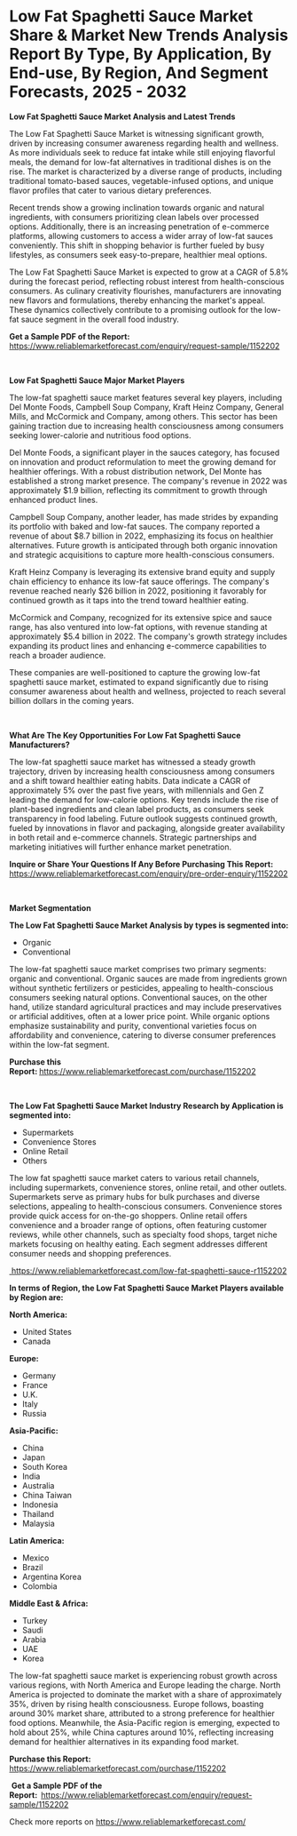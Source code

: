 <p><h1>Low Fat Spaghetti Sauce Market Share & Market New Trends Analysis Report By Type, By Application, By End-use, By Region, And Segment Forecasts, 2025 - 2032</h1></p><p><strong>Low Fat Spaghetti Sauce Market Analysis and Latest Trends</strong></p>
<p><p>The Low Fat Spaghetti Sauce Market is witnessing significant growth, driven by increasing consumer awareness regarding health and wellness. As more individuals seek to reduce fat intake while still enjoying flavorful meals, the demand for low-fat alternatives in traditional dishes is on the rise. The market is characterized by a diverse range of products, including traditional tomato-based sauces, vegetable-infused options, and unique flavor profiles that cater to various dietary preferences.</p><p>Recent trends show a growing inclination towards organic and natural ingredients, with consumers prioritizing clean labels over processed options. Additionally, there is an increasing penetration of e-commerce platforms, allowing customers to access a wider array of low-fat sauces conveniently. This shift in shopping behavior is further fueled by busy lifestyles, as consumers seek easy-to-prepare, healthier meal options.</p><p>The Low Fat Spaghetti Sauce Market is expected to grow at a CAGR of 5.8% during the forecast period, reflecting robust interest from health-conscious consumers. As culinary creativity flourishes, manufacturers are innovating new flavors and formulations, thereby enhancing the market's appeal. These dynamics collectively contribute to a promising outlook for the low-fat sauce segment in the overall food industry.</p></p>
<p><strong>Get a Sample PDF of the Report:&nbsp;</strong> <a href="https://www.reliablemarketforecast.com/enquiry/request-sample/1152202?utm_campaign=2200&utm_medium=2&utm_source=Github&utm_content=ia&utm_term=14022025&utm_id=low-fat-spaghetti-sauce">https://www.reliablemarketforecast.com/enquiry/request-sample/1152202</a></p>
<p>&nbsp;</p>
<p><strong>Low Fat Spaghetti Sauce Major Market Players</strong></p>
<p><p>The low-fat spaghetti sauce market features several key players, including Del Monte Foods, Campbell Soup Company, Kraft Heinz Company, General Mills, and McCormick and Company, among others. This sector has been gaining traction due to increasing health consciousness among consumers seeking lower-calorie and nutritious food options.</p><p>Del Monte Foods, a significant player in the sauces category, has focused on innovation and product reformulation to meet the growing demand for healthier offerings. With a robust distribution network, Del Monte has established a strong market presence. The company's revenue in 2022 was approximately $1.9 billion, reflecting its commitment to growth through enhanced product lines.</p><p>Campbell Soup Company, another leader, has made strides by expanding its portfolio with baked and low-fat sauces. The company reported a revenue of about $8.7 billion in 2022, emphasizing its focus on healthier alternatives. Future growth is anticipated through both organic innovation and strategic acquisitions to capture more health-conscious consumers.</p><p>Kraft Heinz Company is leveraging its extensive brand equity and supply chain efficiency to enhance its low-fat sauce offerings. The company's revenue reached nearly $26 billion in 2022, positioning it favorably for continued growth as it taps into the trend toward healthier eating.</p><p>McCormick and Company, recognized for its extensive spice and sauce range, has also ventured into low-fat options, with revenue standing at approximately $5.4 billion in 2022. The company's growth strategy includes expanding its product lines and enhancing e-commerce capabilities to reach a broader audience.</p><p>These companies are well-positioned to capture the growing low-fat spaghetti sauce market, estimated to expand significantly due to rising consumer awareness about health and wellness, projected to reach several billion dollars in the coming years.</p></p>
<p>&nbsp;</p>
<p><strong>What Are The Key Opportunities For Low Fat Spaghetti Sauce Manufacturers?</strong></p>
<p><p>The low-fat spaghetti sauce market has witnessed a steady growth trajectory, driven by increasing health consciousness among consumers and a shift toward healthier eating habits. Data indicate a CAGR of approximately 5% over the past five years, with millennials and Gen Z leading the demand for low-calorie options. Key trends include the rise of plant-based ingredients and clean label products, as consumers seek transparency in food labeling. Future outlook suggests continued growth, fueled by innovations in flavor and packaging, alongside greater availability in both retail and e-commerce channels. Strategic partnerships and marketing initiatives will further enhance market penetration.</p></p>
<p><strong>Inquire or Share Your Questions If Any Before Purchasing This Report:</strong> <a href="https://www.reliablemarketforecast.com/enquiry/pre-order-enquiry/1152202?utm_campaign=2200&utm_medium=2&utm_source=Github&utm_content=ia&utm_term=14022025&utm_id=low-fat-spaghetti-sauce">https://www.reliablemarketforecast.com/enquiry/pre-order-enquiry/1152202</a></p>
<p>&nbsp;</p>
<p><strong>Market Segmentation</strong></p>
<p><strong>The Low Fat Spaghetti Sauce Market Analysis by types is segmented into:</strong></p>
<p><ul><li>Organic</li><li>Conventional</li></ul></p>
<p><p>The low-fat spaghetti sauce market comprises two primary segments: organic and conventional. Organic sauces are made from ingredients grown without synthetic fertilizers or pesticides, appealing to health-conscious consumers seeking natural options. Conventional sauces, on the other hand, utilize standard agricultural practices and may include preservatives or artificial additives, often at a lower price point. While organic options emphasize sustainability and purity, conventional varieties focus on affordability and convenience, catering to diverse consumer preferences within the low-fat segment.</p></p>
<p><strong>Purchase this Report:&nbsp;</strong><a href="https://www.reliablemarketforecast.com/purchase/1152202?utm_campaign=2200&utm_medium=2&utm_source=Github&utm_content=ia&utm_term=14022025&utm_id=low-fat-spaghetti-sauce">https://www.reliablemarketforecast.com/purchase/1152202</a></p>
<p>&nbsp;</p>
<p><strong>The Low Fat Spaghetti Sauce Market Industry Research by Application is segmented into:</strong></p>
<p><ul><li>Supermarkets</li><li>Convenience Stores</li><li>Online Retail</li><li>Others</li></ul></p>
<p><p>The low fat spaghetti sauce market caters to various retail channels, including supermarkets, convenience stores, online retail, and other outlets. Supermarkets serve as primary hubs for bulk purchases and diverse selections, appealing to health-conscious consumers. Convenience stores provide quick access for on-the-go shoppers. Online retail offers convenience and a broader range of options, often featuring customer reviews, while other channels, such as specialty food shops, target niche markets focusing on healthy eating. Each segment addresses different consumer needs and shopping preferences.</p></p>
<p><a href="https://www.reliablemarketforecast.com/low-fat-spaghetti-sauce-r1152202?utm_campaign=2200&utm_medium=2&utm_source=Github&utm_content=ia&utm_term=14022025&utm_id=low-fat-spaghetti-sauce">&nbsp;https://www.reliablemarketforecast.com/low-fat-spaghetti-sauce-r1152202</a></p>
<p><strong>In terms of Region, the Low Fat Spaghetti Sauce Market Players available by Region are:</strong></p>
<p>
    <p> <strong> North America: </strong>
        <ul>
            <li>United States</li>
            <li>Canada</li>
        </ul>
        </p> 
    <p> <strong> Europe: </strong>
        <ul>
            <li>Germany</li>
            <li>France</li>
            <li>U.K.</li>
            <li>Italy</li>
            <li>Russia</li>
        </ul>
        </p> 
    <p> <strong> Asia-Pacific: </strong>
        <ul>
            <li>China</li>
            <li>Japan</li>
            <li>South Korea</li>
            <li>India</li>
            <li>Australia</li>
            <li>China Taiwan</li>
            <li>Indonesia</li>
            <li>Thailand</li>
            <li>Malaysia</li>
        </ul>
        </p> 
    <p> <strong> Latin America: </strong>
        <ul>
            <li>Mexico</li>
            <li>Brazil</li>
            <li>Argentina Korea</li>
            <li>Colombia</li>
        </ul>
        </p> 
    <p> <strong> Middle East & Africa: </strong>
        <ul>
            <li>Turkey</li>
            <li>Saudi</li>
            <li>Arabia</li>
            <li>UAE</li>
            <li>Korea</li>
        </ul>
    </p>
    </p>
<p><p>The low-fat spaghetti sauce market is experiencing robust growth across various regions, with North America and Europe leading the charge. North America is projected to dominate the market with a share of approximately 35%, driven by rising health consciousness. Europe follows, boasting around 30% market share, attributed to a strong preference for healthier food options. Meanwhile, the Asia-Pacific region is emerging, expected to hold about 25%, while China captures around 10%, reflecting increasing demand for healthier alternatives in its expanding food market.</p></p>
<p><strong>Purchase this Report: </strong><a href="https://www.reliablemarketforecast.com/purchase/1152202?utm_campaign=2200&utm_medium=2&utm_source=Github&utm_content=ia&utm_term=14022025&utm_id=low-fat-spaghetti-sauce">https://www.reliablemarketforecast.com/purchase/1152202</a></p>
<p>&nbsp;<strong>Get a Sample PDF of the Report:&nbsp;&nbsp;</strong><a href="https://www.reliablemarketforecast.com/enquiry/request-sample/1152202?utm_campaign=2200&utm_medium=2&utm_source=Github&utm_content=ia&utm_term=14022025&utm_id=low-fat-spaghetti-sauce">https://www.reliablemarketforecast.com/enquiry/request-sample/1152202</a></p>
<p><strong></strong></p>
<p>Check more reports on <a href="https://www.reliablemarketforecast.com/?utm_campaign=2200&utm_medium=2&utm_source=Github&utm_content=ia&utm_term=14022025&utm_id=low-fat-spaghetti-sauce">https://www.reliablemarketforecast.com/</a></p>